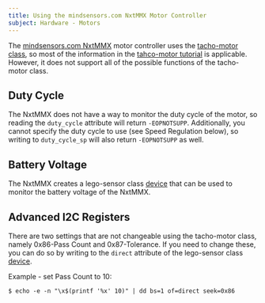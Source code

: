 ```yaml
---
title: Using the mindsensors.com NxtMMX Motor Controller
subject: Hardware - Motors
---
```


The [mindsensors.com NxtMMX] motor controller uses the [tacho-motor class], so
most of the information in the [tahco-motor tutorial] is applicable. However,
it does not support all of the possible functions of the tacho-motor class.

## Duty Cycle

The NxtMMX does not have a way to monitor the duty cycle of the motor, so reading
the `duty_cycle` attribute will return `-EOPNOTSUPP`. Additionally, you cannot
specify the duty cycle to use (see Speed Regulation below), so writing to
`duty_cycle_sp` will also return `-EOPNOTSUPP` as well.

## Battery Voltage

The NxtMMX creates a lego-sensor class [device][mindsensors.com NxtMMX] that
can be used to monitor the battery voltage of the NxtMMX.

## Advanced I2C Registers

There are two settings that are not changeable using the tacho-motor class,
namely 0x86-Pass Count and 0x87-Tolerance. If you need to change these, you can
do so by writing to the `direct` attribute of the lego-sensor class
[device][mindsensors.com NxtMMX].

Example - set Pass Count to 10:

    $ echo -e -n "\x$(printf '%x' 10)" | dd bs=1 of=direct seek=0x86

[mindsensors.com NxtMMX]: /docs/sensors/mindsensors.com-multiplexer-for-nxt-ev3-motors
[tacho-motor class]: /docs/drivers/tacho-motor-class
[tahco-motor tutorial]: ../tacho-motors
